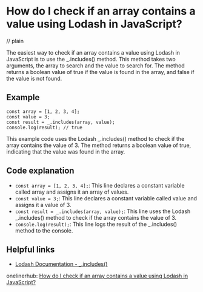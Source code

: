 # How do I check if an array contains a value using Lodash in JavaScript?
// plain

The easiest way to check if an array contains a value using Lodash in JavaScript is to use the _.includes() method. This method takes two arguments, the array to search and the value to search for. The method returns a boolean value of true if the value is found in the array, and false if the value is not found.

## Example

```
const array = [1, 2, 3, 4];
const value = 3;
const result = _.includes(array, value);
console.log(result); // true
```

This example code uses the Lodash _.includes() method to check if the array contains the value of 3. The method returns a boolean value of true, indicating that the value was found in the array.

## Code explanation

- `const array = [1, 2, 3, 4];`: This line declares a constant variable called array and assigns it an array of values.
- `const value = 3;`: This line declares a constant variable called value and assigns it a value of 3.
- `const result = _.includes(array, value);`: This line uses the Lodash _.includes() method to check if the array contains the value of 3.
- `console.log(result);`: This line logs the result of the _.includes() method to the console.

## Helpful links
- [Lodash Documentation - _.includes()](https://lodash.com/docs/#includes)

onelinerhub: [How do I check if an array contains a value using Lodash in JavaScript?](https://onelinerhub.com/javascript-lodash/how-do-i-check-if-an-array-contains-a-value-using-lodash-in-javascript)